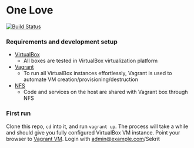 One Love
========

[![Build Status](https://travis-ci.org/one-love/ansible-one-love.svg?branch=master)](https://travis-ci.org/one-love/ansible-one-love)

### Requirements and development setup
- [VirtualBox](https://www.virtualbox.org/)
  - All boxes are tested in VirtualBox virtualization platform
- [Vagrant](http://www.vagrantup.com/)
  - To run all VirtualBox instances effortlessly, Vagrant is used to automate VM creation/provisioning/destruction
- [NFS](http://en.wikipedia.org/wiki/Network_File_System)
  - Code and services on the host are shared with Vagrant box through NFS

### First run
Clone this repo, `cd` into it, and run `vagrant up`. The process will take a while and should give you fully configured VirtualBox VM instance. Point your browser to [Vagrant VM](http://172.17.8.101:8000/api/v1). Login with admin@example.com/Sekrit
